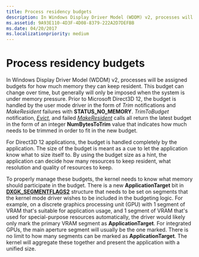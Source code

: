```yaml
---
title: Process residency budgets
description: In Windows Display Driver Model (WDDM) v2, processes will be assigned budgets for how much memory they can keep resident.
ms.assetid: 9A93E110-4D3F-4D08-8379-222A2D7DEFBB
ms.date: 04/20/2017
ms.localizationpriority: medium
---
```


# Process residency budgets


In Windows Display Driver Model (WDDM) v2, processes will be assigned budgets for how much memory they can keep resident. This budget can change over time, but generally will only be imposed when the system is under memory pressure. Prior to Microsoft Direct3D 12, the budget is handled by the user mode driver in the form of *Trim* notifications and *MakeResident* failures with **STATUS\_NO\_MEMORY**. *TrimToBudget* notification, [*Evict*](https://msdn.microsoft.com/library/windows/hardware/dn906355), and failed [*MakeResident*](https://msdn.microsoft.com/library/windows/hardware/dn906357) calls all return the latest budget in the form of an integer **NumBytesToTrim** value that indicates how much needs to be trimmed in order to fit in the new budget.

For Direct3D 12 applications, the budget is handled completely by the application. The size of the budget is meant as a cue to let the application know what to size itself to. By using the budget size as a hint, the application can decide how many resources to keep resident, what resolution and quality of resources to keep.

To properly manage these budgets, the kernel needs to know what memory should participate in the budget. There is a new **ApplicationTarget** bit in [**DXGK\_SEGMENTFLAGS2**](https://msdn.microsoft.com/library/windows/hardware/ff562044) structure that needs to be set on segments that the kernel mode driver wishes to be included in the budgeting logic. For example, on a discrete graphics processing unit (GPU) with 1 segment of VRAM that's suitable for application usage, and 1 segment of VRAM that's used for special-purpose resources automatically, the driver would likely only mark the primary VRAM segment as **ApplicationTarget**. For integrated GPUs, the main aperture segment will usually be the one marked. There is no limit to how many segments can be marked as **ApplicationTarget**. The kernel will aggregate these together and present the application with a unified size.

 

 





